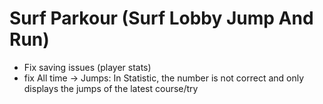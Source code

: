 # Surf Parkour (Surf Lobby Jump And Run)

- Fix saving issues (player stats)
- fix All time -> Jumps: In Statistic, the number is not correct and only displays the jumps of the latest course/try
